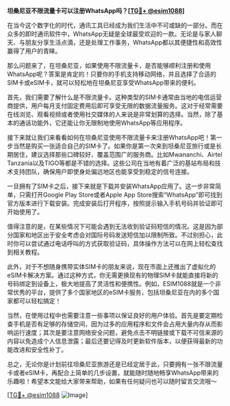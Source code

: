**坦桑尼亚不限流量卡可以注册WhatsApp吗？[[TG💪+ @esim1088](https://t.me/s/esim1088)]**

在当今这个数字化的时代，通讯工具已经成为我们生活中不可或缺的一部分。而在众多的即时通讯软件中，WhatsApp无疑是全球最受欢迎的一款。无论是与家人聊天、与朋友分享生活点滴，还是处理工作事务，WhatsApp都以其便捷性和高效性赢得了用户的青睐。

那么问题来了，在坦桑尼亚，如果使用不限流量卡，是否能够顺利注册和使用WhatsApp呢？答案是肯定的！只要你的手机支持移动网络，并且选择了合适的SIM卡或eSIM卡，就可以轻松地在坦桑尼亚享受WhatsApp带来的便利。

首先，我们需要了解什么是不限流量卡。这种类型的SIM卡通常由当地的电信运营商提供，用户每月支付固定费用后即可享受无限的数据流量服务。这对于经常需要在线浏览、观看视频或者使用社交媒体的人来说是非常划算的选择。当然，除了基本的通话功能外，它还能让你无限制地使用WhatsApp等应用程序。

接下来就让我们来看看如何在坦桑尼亚使用不限流量卡来注册WhatsApp吧！第一步当然是购买一张适合自己的SIM卡了。如果你是第一次来到坦桑尼亚旅行或是长期居住，建议选择那些口碑较好、覆盖范围广的服务商。比如Mwananchi、Airtel Tanzania以及TIGO等都是不错的选择。这些公司在当地有着广泛的基站布局和技术支持团队，确保用户即使身处偏远地区也能享受到稳定的信号连接。

一旦拥有了SIM卡之后，接下来就是下载并安装WhatsApp应用了。这一步非常简单，只需打开Google Play Store或者Apple App Store搜索“WhatsApp”即可找到官方版本进行下载安装。完成安装后打开程序，按照提示输入手机号码并验证即可开始使用了。

值得注意的是，在某些情况下可能会遇到无法收到验证码短信的情况。这是因为部分国家和地区出于安全考虑会对国际号码发送短信加以限制所致。不过别担心，此时你可以尝试通过电话呼叫的方式获取验证码，具体操作方法可以在网上轻松查找到相关教程。

此外，对于不想随身携带实体SIM卡的朋友来说，现在市面上还推出了虚拟化的eSIM卡解决方案。通过这种方式，你无需更换现有的物理SIM卡就能直接将新的号码绑定到设备上，极大地提高了灵活性和便携性。例如，ESIM1088就是一个非常优秀的平台，提供了多个国家地区的eSIM卡服务，包括坦桑尼亚在内的多个国家都可以轻松搞定！

当然，在使用过程中也需要注意一些事项以保证良好的用户体验。首先是要定期检查手机是否有足够的存储空间，因为过多的应用程序和文件会占用大量内存从而影响运行速度；其次是要注意网络安全问题，避免点击不明链接或下载不可信来源的内容以免造成个人信息泄露；最后还要记得及时更新软件版本，以便获得最新的功能改进和安全性补丁。

总之，无论你是计划前往坦桑尼亚旅游还是已经定居于此，只要拥有一张不限流量卡或者eSIM卡，再配合上简单的几步设置，就能随时随地畅享WhatsApp带来的乐趣啦！希望本文能给大家带来帮助，如果有任何疑问也可以随时留言交流哦～ 

[[TG💪+ @esim1088](https://t.me/s/esim1088) ![Image](https://i.postimg.cc/4NQfJmqS/Snipaste-2025-05-13-00-14-12.png)]